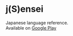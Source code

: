 # j(S)ensei
Japanese language reference. \
 Available on [Google Play](https://play.google.com/store/apps/details?id=io.archylex.jsensei)
